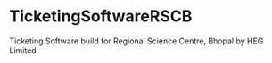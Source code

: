 # TicketingSoftwareRSCB
Ticketing Software build for Regional Science Centre, Bhopal by HEG Limited
